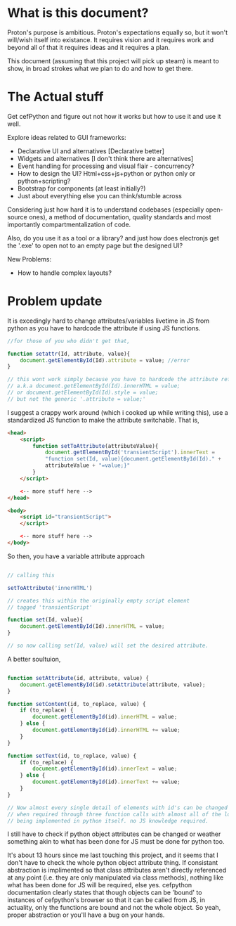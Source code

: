 # What is this document?

Proton's purpose is ambitious. Proton's expectations equally so, but it won't
will/wish itself into existance. It requires vision and it requires work and
beyond all of that it requires ideas and it requires a plan.

This document (assuming that this project will pick up steam) is meant to
show, in broad strokes what we plan to do and how to get there.

# The Actual stuff

Get cefPython and figure out not how it works but how to use it and use it
well.

Explore ideas related to GUI frameworks:
- Declarative UI and alternatives [Declarative better]
- Widgets and alternatives [I don't think there are alternatives]
- Event handling for processing and visual flair - concurrency?
- How to design the UI? Html+css+js+python or python only or python+scripting?
- Bootstrap for components (at least initially?)
- Just about everything else you can think/stumble across

Considering just how hard it is to understand codebases (especially
open-source ones), a method of documentation, quality standards and
most importantly compartmentalization of code.

Also, do you use it as a tool or a library? and just how does electronjs get
the '.exe' to open not to an empty page but the designed UI?

New Problems:
- How to handle complex layouts?

# Problem update

It is excedingly hard to change attributes/variables livetime in JS from python
as you have to hardcode the attribute if using JS functions.

```js
//for those of you who didn't get that,

function setattr(Id, attribute, value){
    document.getElementById(Id).attribute = value; //error
}

// this wont work simply because you have to hardcode the attribute reference.
// a.k.a document.getElementById(Id).innerHTML = value;
// or document.getElementById(Id).style = value;
// but not the generic '.attribute = value;'
```


I suggest a crappy work around (which i cooked up while writing this), use a
standardized JS function to make the attribute switchable. That is,

```html
<head>
    <script>
        function setToAttribute(attributeValue){
            document.getElementById('transientScript').innerText = 
            "function set(Id, value){document.getElementById(Id)." + 
            attributeValue + "=value;}"
        }
    </script>

    <-- more stuff here -->
</head>

<body>
    <script id="transientScript">
    </script>

    <-- more stuff here -->
</body>

```
 So then, you have a variable attribute approach

 ```js

// calling this

 setToAttribute('innerHTML')
 
// creates this within the originally empty script element
// tagged 'transientScript'

function set(Id, value){
     document.getElementById(Id).innerHTML = value;    
}

// so now calling set(Id, value) will set the desired attribute.
 ```

A better soultuion,

```js

function setAttribute(id, attribute, value) {
    document.getElementById(id).setAttribute(attribute, value);
}

function setContent(id, to_replace, value) {
    if (to_replace) {
        document.getElementById(id).innerHTML = value;
    } else {
        document.getElementById(id).innerHTML += value;
    }
}

function setText(id, to_replace, value) {
    if (to_replace) {
        document.getElementById(id).innerText = value;
    } else {
        document.getElementById(id).innerText += value;
    }
}

// Now almost every single detail of elements with id's can be changed as and
// when required through three function calls with almost all of the logic
// being implemented in python itself. no JS knowledge required.
```

I still have to check if python object attributes can be changed or weather
something akin to what has been done for JS must be done for python too.

It's about 13 hours since me last touching this project, and it seems that I
don't have to check the whole python object attribute thing. If consistant
abstraction is implimented so that class attributes aren't directly referenced
at any point (i.e. they are only manipulated via class methods), nothing like
what has been done for JS will be required, else yes. cefpython documentation
clearly states that though objects can be 'bound' to instances of cefpython's
browser so that it can be called from JS, in actuality, only the functions are
bound and not the whole object. So yeah, proper abstraction or you'll have a
bug on your hands.
